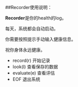 ##Recorder使用说明：

**Recorder**是你的health的log。
<p> 每天，系统都会自动启动。
<p> 你需要按照提示手动输入健康信息。
<p> 祝你身体永远健康。


- record(r)   开始记录
- look(l)     查看保存的数据
- evaluate(e) 查看评估
- EOF 退出系统